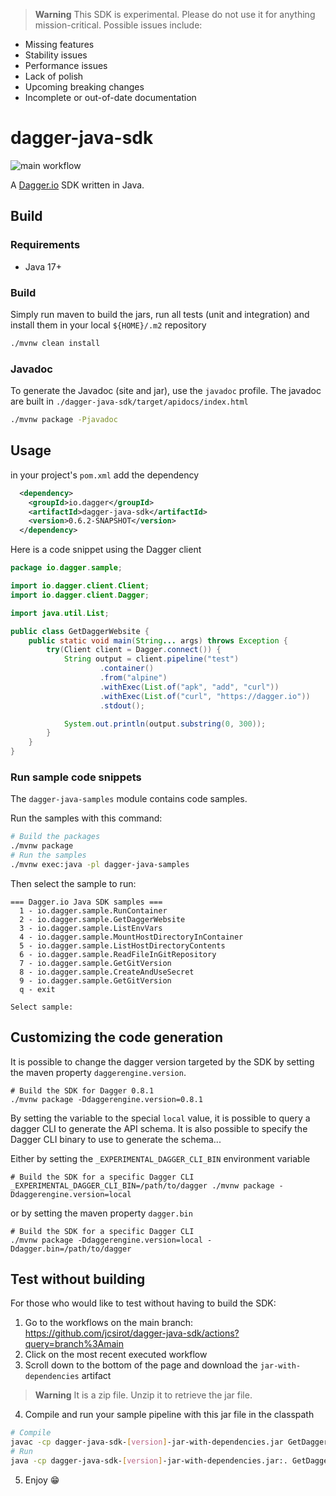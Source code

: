 > **Warning** This SDK is experimental. Please do not use it for anything
> mission-critical. Possible issues include:

- Missing features
- Stability issues
- Performance issues
- Lack of polish
- Upcoming breaking changes
- Incomplete or out-of-date documentation

# dagger-java-sdk

![main workflow](https://github.com/dagger/dagger/actions/workflows/test.yml/badge.svg?branch=main)

A [Dagger.io](https://dagger.io) SDK written in Java.

## Build

### Requirements

- Java 17+

### Build

Simply run maven to build the jars, run all tests (unit and integration) and install them in your local `${HOME}/.m2` repository

```bash
./mvnw clean install 
```

### Javadoc

To generate the Javadoc (site and jar), use the `javadoc` profile.
The javadoc are built in `./dagger-java-sdk/target/apidocs/index.html`

```bash
./mvnw package -Pjavadoc
```

## Usage

in your project's `pom.xml` add the dependency

```xml
  <dependency>
    <groupId>io.dagger</groupId>
    <artifactId>dagger-java-sdk</artifactId>
    <version>0.6.2-SNAPSHOT</version>
  </dependency>
```

Here is a code snippet using the Dagger client

```java
package io.dagger.sample;

import io.dagger.client.Client;
import io.dagger.client.Dagger;

import java.util.List;

public class GetDaggerWebsite {
    public static void main(String... args) throws Exception {
        try(Client client = Dagger.connect()) {
            String output = client.pipeline("test")
                    .container()
                    .from("alpine")
                    .withExec(List.of("apk", "add", "curl"))
                    .withExec(List.of("curl", "https://dagger.io"))
                    .stdout();

            System.out.println(output.substring(0, 300));
        }
    }
}
```

### Run sample code snippets

The `dagger-java-samples` module contains code samples.

Run the samples with this command:

```bash
# Build the packages 
./mvnw package
# Run the samples 
./mvnw exec:java -pl dagger-java-samples
```

Then select the sample to run:
```
=== Dagger.io Java SDK samples ===
  1 - io.dagger.sample.RunContainer
  2 - io.dagger.sample.GetDaggerWebsite
  3 - io.dagger.sample.ListEnvVars
  4 - io.dagger.sample.MountHostDirectoryInContainer
  5 - io.dagger.sample.ListHostDirectoryContents
  6 - io.dagger.sample.ReadFileInGitRepository
  7 - io.dagger.sample.GetGitVersion
  8 - io.dagger.sample.CreateAndUseSecret
  9 - io.dagger.sample.GetGitVersion
  q - exit

Select sample:
```

## Customizing the code generation

It is possible to change the dagger version targeted by the SDK by setting the maven property `daggerengine.version`.

```shell
# Build the SDK for Dagger 0.8.1
./mvnw package -Ddaggerengine.version=0.8.1
```

By setting the variable to the special `local` value, it is possible to query a dagger CLI to generate the API schema.
It is also possible to specify the Dagger CLI binary to use to generate the schema...

Either by setting the `_EXPERIMENTAL_DAGGER_CLI_BIN` environment variable
```shell
# Build the SDK for a specific Dagger CLI
_EXPERIMENTAL_DAGGER_CLI_BIN=/path/to/dagger ./mvnw package -Ddaggerengine.version=local
```

or by setting the maven property `dagger.bin`
```shell
# Build the SDK for a specific Dagger CLI
./mvnw package -Ddaggerengine.version=local -Ddagger.bin=/path/to/dagger
```

## Test without building

For those who would like to test without having to build the SDK:

1. Go to the workflows on the main branch: https://github.com/jcsirot/dagger-java-sdk/actions?query=branch%3Amain
2. Click on the most recent executed workflow
3. Scroll down to the bottom of the page and download the `jar-with-dependencies` artifact
> **Warning**
> It is a zip file. Unzip it to retrieve the jar file.
4. Compile and run your sample pipeline with this jar file in the classpath
```bash
# Compile
javac -cp dagger-java-sdk-[version]-jar-with-dependencies.jar GetDaggerWebsite.java
# Run
java -cp dagger-java-sdk-[version]-jar-with-dependencies.jar:. GetDaggerWebsite
```
5. Enjoy 😁
